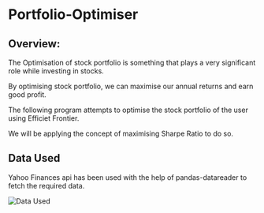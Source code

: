 # Portfolio-Optimiser

## Overview:
The Optimisation of stock portfolio is something that plays a very significant role while investing in stocks.

By optimising stock portfolio, we can maximise our annual returns and earn good profit.

The following program attempts to optimise the stock portfolio of the user using Efficiet Frontier.

We will be applying the concept of maximising Sharpe Ratio to do so.

## Data Used

Yahoo Finances api has been used with the help of pandas-datareader to fetch the required data.

![Data Used](https://user-images.githubusercontent.com/68889070/123811378-d0293e00-d910-11eb-9903-13efdccc2069.png)
